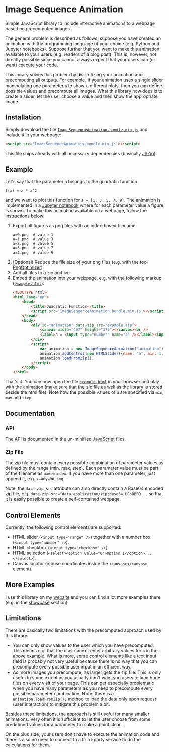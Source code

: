 # Image Sequence Animation
Simple JavaScript library to include interactive animations to a webpage based on precomputed images.

The general problem is described as follows: suppose you have created an animation with the programming language of your choice (e.g. Python and Jupyter notebooks). Suppose further that you want to make this animation available to your users (e.g. readers of a blog post). This is, however, not directly possible since you cannot always expect that your users can (or want) execute your code.

This library solves this problem by discretizing your animation and precomputing all outputs. For example, if your animation uses a single slider manipulating one parameter `a` to show a different plots, then you can define possible values and precompute all images. What this library now does is to create a slider, let the user choose a value and then show the appropriate image.

## Installation
Simply download the file [`ImageSequenceAnimation.bundle.min.js`](dist/ImageSequenceAnimation.bundle.min.js) and include it in your webpage:
```html
<script src='ImageSequenceAnimation.bundle.min.js'></script>
```
This file ships already with all necessary dependencies (basically [JSZip](https://stuk.github.io/jszip/)).

## Example
Let's say that the parameter `a` belongs to the quadratic function
```
f(x) = a * x^2
```
and we want to plot this function for `a = [1, 3, 5, 7, 9]`. The animation is implemented in a [Jupyter notebook](example.ipynb) where for each parameter value a figure is shown. To make this animation available on a webpage, follow the instructions below:

1. Export all figures as png files with an index-based filename:
    ```
    a=0.png  # value 1
    a=1.png  # value 3
    a=2.png  # value 5
    a=3.png  # value 7
    a=4.png  # value 9
    ```
2. (Optional) Reduce the file size of your png files (e.g. with the tool [PngOptimizer](https://psydk.org/pngoptimizer)).
3. Add all files to a zip archive.
4. Embed the animation into your webpage, e.g. with the following markup ([`example.html`](example.html)):
    ```html
    <!DOCTYPE html>
    <html lang="en">
        <head>
            <title>Quadratic Function</title>
            <script src='ImageSequenceAnimation.bundle.min.js'></script>
        </head>
        <body>
            <div id="animation" data-zip_src="example.zip">
                <canvas width="497" height="375"></canvas><br />
                <label>a = <input type="number" name="a" /></label><input type="range" name="a" /><br />
            </div>
            <script>
                var animation = new ImageSequenceAnimation("animation");
                animation.addControl(new HTMLSlider({name: "a", min: 1, max: 9, step: 2}));
                animation.loadFromZip();
            </script>
        </body>
    </html>
    ```

That's it. You can now open the file [`example.html`](example.html) in your browser and play with the animation (make sure that the zip file as well as the library is stored beside the html file). Note how the possible values of `a` are specified via `min`, `max` and `step`.

## Documentation
### API
The API is documented in the un-minified [JavaScript](lib) files.

### Zip File
The zip file must contain every possible combination of parameter values as defined by the range (min, max, step). Each parameter value must be part of the filename as `name=index`. If you have more than one parameter, just append it, e.g. `x=00y=00.png`.

Note: the `data-zip_src` attribute can also directly contain a Base64 encoded zip file, e.g. `data-zip_src="data:application/zip;base64,UEsDBBQ...` so that it is easily possible to create a self-contained webpage.

## Control Elements
Currently, the following control elements are supported:
* HTML slider (`<input type="range" />`) together with a number box (`<input type="number" />`).
* HTML checkbox (`<input type="checkbox" />`).
* HTML selection (`<select><option value="0">Option 1</option>...</select>`).
* Canvas locator (mouse coordinates inside the `<canvas></canvas>` element).

## More Examples
I use this library on my [website](https://milania.de) and you can find a lot more examples there (e.g. in the [showcase](https://milania.de/showcase) section).

## Limitations
There are basically two limitations with the precomputed approach used by this library:
* You can only show values to the user which you have precomputed. This means e.g. that the user cannot enter arbitrary values for `a` in the above example. What is more, some control elements like a text input field is probably not very useful because there is no way that you can precompute every possible user input in an efficient way.
* As more images you precompute, as larger gets the zip file. This is only useful to some extent as you usually don't want you users to load huge files on every visit of your page. This can get especially problematic when you have many parameters as you need to precompute every possible parameter combination. Note: there is a `animation.loadFromZip();` method to load the data only upon request (user interaction) to mitigate this problem a bit.

Besides these limitations, the approach is still useful for many smaller animations. Very often it is sufficient to let the user choose from some predefined values for a parameter to make a point clear.

On the plus side, your users don't have to execute the animation code and there is also no need to connect to a third-party service to do the calculations for them.
